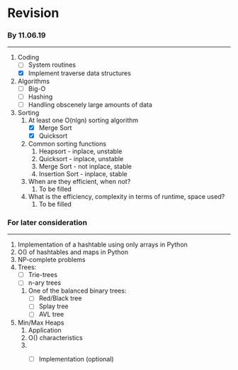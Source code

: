 # Revision

### By 11.06.19
---------------
1. Coding 
	- [ ] System routines
	- [x] Implement traverse data structures
2. Algorithms
	- [ ] Big-O
	- [ ] Hashing
	- [ ] Handling obscenely large amounts of data
3. Sorting
	1. At least one O(nlgn) sorting algorithm
		- [x] Merge Sort
		- [x] Quicksort
	2. Common sorting functions
		1. Heapsort - inplace, unstable
		2. Quicksort - inplace, unstable
		3. Merge Sort - not inplace, stable
		4. Insertion Sort - inplace, stable
	3. When are they efficient, when not?
		1. To be filled
	4. What is the efficiency, complexity in terms of runtime, space used?
		1. To be filled
	
### For later consideration
---------------------------
1. Implementation of a hashtable using only arrays in Python
2. O() of hashtables and maps in Python
3. NP-complete problems
4. Trees:
	- [ ] Trie-trees
	- [ ] n-ary trees
	1. One of the balanced binary trees:
		- [ ] Red/Black tree
		- [ ] Splay tree
		- [ ] AVL tree
5. Min/Max Heaps
	1. Application
	2. O() characteristics
	3. - [ ] Implementation (optional)

